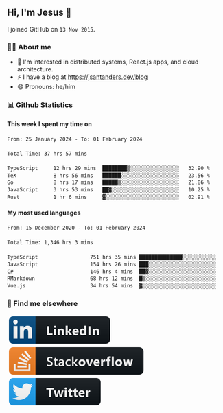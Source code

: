 ## Hi, I'm Jesus 👋

I joined GitHub on `13 Nov 2015`.

<!-- Talking about you -->

### 👨‍💻 About me

- 👦 I'm interested in distributed systems, React.js apps, and cloud architecture.
- ⚡️ I have a blog at <https://jsantanders.dev/blog>
- 😄 Pronouns: he/him

### 📊 Github Statistics

#### This week I spent my time on

<!--START_SECTION:weekly-->

```txt
From: 25 January 2024 - To: 01 February 2024

Total Time: 37 hrs 57 mins

TypeScript     12 hrs 29 mins  ████████▒░░░░░░░░░░░░░░░░   32.90 %
TeX            8 hrs 56 mins   ██████░░░░░░░░░░░░░░░░░░░   23.56 %
Go             8 hrs 17 mins   █████▒░░░░░░░░░░░░░░░░░░░   21.86 %
JavaScript     3 hrs 53 mins   ██▓░░░░░░░░░░░░░░░░░░░░░░   10.25 %
Rust           1 hr 6 mins     ▓░░░░░░░░░░░░░░░░░░░░░░░░   02.91 %
```

<!--END_SECTION:weekly-->

#### My most used languages

<!--START_SECTION:alltime-->

```txt
From: 15 December 2020 - To: 01 February 2024

Total Time: 1,346 hrs 3 mins

TypeScript                 751 hrs 35 mins ██████████████░░░░░░░░░░░   55.84 %
JavaScript                 154 hrs 26 mins ███░░░░░░░░░░░░░░░░░░░░░░   11.47 %
C#                         146 hrs 4 mins  ██▓░░░░░░░░░░░░░░░░░░░░░░   10.85 %
RMarkdown                  68 hrs 12 mins  █▒░░░░░░░░░░░░░░░░░░░░░░░   05.07 %
Vue.js                     34 hrs 54 mins  ▓░░░░░░░░░░░░░░░░░░░░░░░░   02.59 %
```

<!--END_SECTION:alltime-->

### 📢 Find me elsewhere

<p>
  <a target="_blank" href="https://linkedin.com/in/jsantanders">
    <img src="https://github.com/jsantanders/jsantanders/blob/master/img/linkedin.svg" alt="LinkedIn" style="vertical-align:top; margin:4px">
  </a>
  
  <a target="_blank" href="https://stackoverflow.com/users/7318331/jesus-santander">
    <img src="https://github.com/jsantanders/jsantanders/blob/master/img/stackoverflow.svg" alt="StackOverflow" style="vertical-align:top; margin:4px">
  </a>
  
  <a target="_blank" href="http://twitter.com/jsantanders">
    <img src="https://github.com/jsantanders/jsantanders/blob/master/img/twitter.svg" alt="Twitter" style="vertical-align:top; margin:4px">
  </a>
</p>
